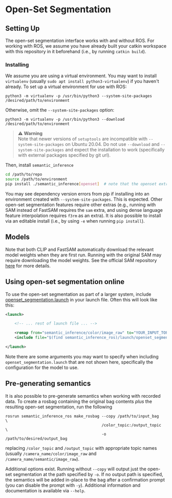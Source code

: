 # Open-Set Segmentation

## Setting Up

The open-set segmentation interface works with and without ROS. For working with ROS, we assume you have already built your catkin workspace with this repository in it beforehand (i.e., by running `catkin build`).

### Installing

We assume you are using a virtual environment. You may want to install `virtualenv` (usually `sudo apt install python3-virtualenv`) if you haven't already.
To set up a virtual environment for use with ROS:
```
python3 -m virtualenv -p /usr/bin/python3 --system-site-packages /desired/path/to/environment
```
Otherwise, omit the ``--system-site-packages`` option:
```
python3 -m virtualenv -p /usr/bin/python3 --download /desired/path/to/environment
```

> :warning: **Warning** <br>
> Note that newer versions of `setuptools` are incompatible with `--system-site-packages` on Ubuntu 20.04. Do not use `--download` and `--system-site-packages` and expect the installation to work (specifically with external packages specified by git url).

Then, install `semantic_inference`
```bash
cd /path/to/repo
source /path/to/environment
pip install ./semantic_inference[openset]  # note that the openset extra is required for open-set semantic segmentation
```
You may see dependency version errors from pip if installing into an environment created with `--system-site-packages`. This is expected.
Other open-set segmentation features require other extras (e.g., running with SAM instead of FastSAM requires the `sam` extra, and using dense language feature interpolation requires `f3rm` as an extra).
It is also possible to install via an editable install (i.e., by using `-e` when running `pip install`).

## Models

Note that both CLIP and FastSAM automatically download the relevant model weights when they are first run.
Running with the original SAM may require downloading the model weights. See the official SAM repository [here](https://github.com/facebookresearch/segment-anything) for more details.

## Using open-set segmentation online

To use the open-set segmentation as part of a larger system, include [openset_segmentation.launch](../semantic_inference_ros/launch/openset_segmentation.launch) in your launch file. Often this will look like this:
```xml
<launch>

    <!-- ... rest of launch file ... -->

    <remap from="semantic_inference/color/image_raw" to="YOUR_INPUT_TOPIC_HERE"/>
    <include file="$(find semantic_inference_ros)/launch/openset_segmentation.launch"/>

</launch>
```
Note there are some arguments you may want to specify when including `openset_segmentation.launch` that are not shown here, specifically the configuration for the model to use.

## Pre-generating semantics

It is also possible to pre-generate semantics when working with recorded data.
To create a rosbag containing the original bag contents *plus* the resulting open-set segmentation, run the following
```
rosrun semantic_inference_ros make_rosbag --copy /path/to/input_bag      \
                                          /color_topic:/output_topic     \
                                          -o /path/to/desired/output_bag
```
replacing `/color_topic` and `/output_topic` with appropriate topic names (usually `/camera_name/color/image_raw` and `/camera_name/semantic/image_raw`).

Additional options exist.
Running without `--copy` will output just the open-set segmentation at the path specified by `-o`.
If no output path is specified, the semantics will be added in-place to the bag after a confirmation prompt (you can disable the prompt with `-y`).
Additional information and documentation is available via `--help`.
